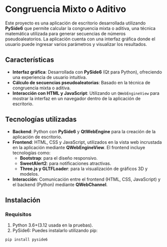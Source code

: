 # Congruencia Mixto o Aditivo

Este proyecto es una aplicación de escritorio desarrollada utilizando **PySide6** que permite calcular la congruencia mixta o aditiva, una técnica matemática utilizada para generar secuencias de números pseudoaleatorios. La aplicación cuenta con una interfaz gráfica donde el usuario puede ingresar varios parámetros y visualizar los resultados.

## Características

- **Interfaz gráfica**: Desarrollada con **PySide6** (Qt para Python), ofreciendo una experiencia de usuario intuitiva.
- **Cálculo de secuencias pseudoaleatorias**: Basado en la técnica de congruencia mixta o aditiva.
- **Interacción con HTML y JavaScript**: Utilizando un `QWebEngineView` para mostrar la interfaz en un navegador dentro de la aplicación de escritorio.

## Tecnologías utilizadas

- **Backend**: Python con **PySide6** y **QtWebEngine** para la creación de la aplicación de escritorio.
- **Frontend**: HTML, CSS y JavaScript, utilizados en la vista web incrustada en la aplicación mediante **QWebEngineView**. El frontend incluye tecnologías como:
  - **Bootstrap**: para el diseño responsivo.
  - **SweetAlert2**: para notificaciones atractivas.
  - **Three.js y GLTFLoader**: para la visualización de gráficos 3D y modelos.
- **Interacción**: Comunicación entre el frontend (HTML, CSS, JavaScript) y el backend (Python) mediante **QWebChannel**.

## Instalación

### Requisitos

1. Python 3.6+(3.12 usada en la pruebas).
2. PySide6: Puedes instalarlo utilizando pip:

```bash
pip install pyside6
